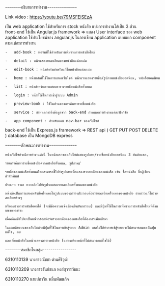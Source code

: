 --------อธิบายการทำงาน---------------

Link video : https://youtu.be/79MSFEISEzA

เป็น web application ใช้สำหรับการ stock หนังสือ 
แบ่งการทำงานได้เป็น 3 ส่วน  
front-end ใช้เป็น Angular.js framework => แสดง User interface ของ web application ใช้ประโยชน์ของ angular.js ในการเขียน application แบบแยก component ตามแต่ละการทำงาน

    -   add-book : ฟอร์มที่ใช้สำหรับการเพิ่มรายการหนังสือใหม่
    
    -   detail : หน้าแสดงายละเอียดของหนังสือแต่ละเล่ม
    
    -   edit-book : หน้าฟอร์มสำหรับแก้ไขหนังสือแต่ละเล่ม
    
    -   home : หน้าหลักที่ใช้ในการแสดงเว็บไซต์ หน้าแรกแสดงรายชื่อ/รูปภาพหนังสือยอดนิยม, หนังสือยอดนิยม
    
    -   list : หน้าสำหรับการแสดงตารางรายชื่อหนังสือทั้งหมด
    
    -   login : หน้าที่ใช้ในการเข้าสู่ระบบ Admin
    
    -   preview-book : ใช้ในส่วนของการค้นหารายชื่อหนังสือ
    
    -   service : กำหนดการดึงข้อมูลจาก back-end กำหนดการทำงานแต่ละฟังก์ชัน
    
    -   app component : สำหรับแถบ nav-bar ของเว็บไซต์
    
back-end ใช้เป็น Express.js framework =>  REST api ( GET PUT POST DELETE )
database เป็น MongoDB express

--------ลักษณะการทำงาน--------------

    หน้าเว็บไซต์จะมีการทำงานดังนี้ ในหน้าแรกของเว็บไซต์แสดงรูปภาพ/รายชื่อหนังสือยอดนิยม 3 อันดับแรก, 
    
    รายการค้นหารายชื่อหนังสือจากหนังสือทั้งหมด, รูปภาพ/
    
    รายชื่อของหนังสือทั้งหมดโดยสามารถชี้ไปยังรูปภาพเพื่อแสดงรายละเอียดของหนังสือ เช่น ชื่อหนังสือ ชื่อผู้เขียน สำนักพิมพ์ 
    
    ประเภท ราคา หากคลิกไปยังรูปจะแสดงรายละเอียดทั้งหมดของหนังสือ 
    
    หน้าต่อเป็นการแสดงหนังสือทั้งหมดในรูปแบบของตารางประกอบด้วยรายละเอียดทั้งหมดของหนังสือ สามารถแก้ไขรายละเอียดต่างๆ 
    
    หรือลบรายการหนังสืออกได้ (จะมีข้อความแจ้งเตือนยืนยันการลบ) และมีปุ่มที่ใช้ในการเพิ่มรายการหนังสือใหม่ที่ด้านบนของตาราง 
    
    เมื่อคลิดเข้าไปจะเป็นหน้ากรอกฟอร์มรายละเอียดของหนังสือที่ต้องการเพิ่มเข้ามา 
    
    ในแถบด้านบนของเว็บไซต์จะมีปุ่มที่ใช้ในการเข้าสู่ระบบ Admin หากไม่ได้ทำการเข้สู่ระบบจะไม่สามารถมองเห็นปุ่มแก้ไข, ลบ 
    
    และเพิ่มหนังสือในหน้าแสดงตารางหนังสือ (แสดงเพียงหน้าที่ไม่สามารถแก้ไขได้) 

--------สมาชิกในกลุ่ม-----------------

6310110139 นางสาวณัชชา ด่านศิริวุฒิ

6310110209 นางสาวธันย์ชนก หงส์สุวรรวัธนะ

6310110270 นายปภาวิน หมื่นพัฒนกิจ